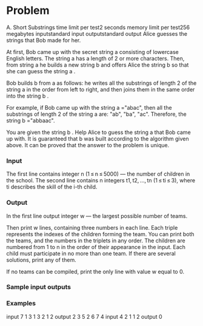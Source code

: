 # Problem
A. Short Substrings
time limit per test2 seconds
memory limit per test256 megabytes
inputstandard input
outputstandard output
Alice guesses the strings that Bob made for her.

At first, Bob came up with the secret string a
 consisting of lowercase English letters. The string a
 has a length of 2
 or more characters. Then, from string a
 he builds a new string b
 and offers Alice the string b
 so that she can guess the string a
.

Bob builds b
 from a
 as follows: he writes all the substrings of length 2
 of the string a
 in the order from left to right, and then joins them in the same order into the string b
.

For example, if Bob came up with the string a
="abac", then all the substrings of length 2
 of the string a
 are: "ab", "ba", "ac". Therefore, the string b
="abbaac".

You are given the string b
. Help Alice to guess the string a
 that Bob came up with. It is guaranteed that b
 was built according to the algorithm given above. It can be proved that the answer to the problem is unique.

### Input
The first line contains integer n (1 ≤ n ≤ 5000) — the number of children in the school. The second line contains n integers t1, t2, ..., tn (1 ≤ ti ≤ 3), where ti describes the skill of the i-th child.
### Output
In the first line output integer w — the largest possible number of teams.

Then print w lines, containing three numbers in each line. Each triple represents the indexes of the children forming the team. You can print both the teams, and the numbers in the triplets in any order. The children are numbered from 1 to n in the order of their appearance in the input. Each child must participate in no more than one team. If there are several solutions, print any of them.

If no teams can be compiled, print the only line with value w equal to 0.

### Sample input outputs

### Examples
input
7
1 3 1 3 2 1 2
output
2
3 5 2
6 7 4
input
4
2 1 1 2
output
0